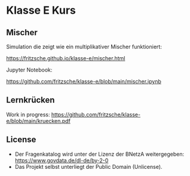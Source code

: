 # Klasse E Kurs
## Mischer
Simulation die zeigt wie ein multiplikativer Mischer funktioniert:

https://fritzsche.github.io/klasse-e/mischer.html

Jupyter  Notebook:

https://github.com/fritzsche/klasse-e/blob/main/mischer.ipynb

## Lernkrücken
Work in progress:
https://github.com/fritzsche/klasse-e/blob/main/kruecken.pdf

## License
* Der Fragenkatalog wird unter der Lizenz der BNetzA weitergegeben: https://www.govdata.de/dl-de/by-2-0
* Das Projekt selbst unterliegt der Public Domain (Unlicense).

